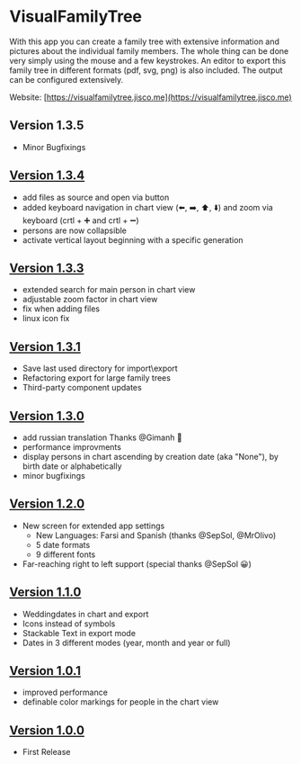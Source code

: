 # VisualFamilyTree

With this app you can create a family tree with extensive information and pictures about the individual family members. The whole thing can be done very simply using the mouse and a few keystrokes. An editor to export this family tree in different formats (pdf, svg, png) is also included. The output can be configured extensively.

Website: [https://visualfamilytree.jisco.me](https://visualfamilytree.jisco.me)

## Version 1.3.5
* Minor Bugfixings

## <a href="https://github.com/Jisco/VisualFamilyTree/blob/master/v1.3.4.md">Version 1.3.4</a>
* add files as source and open via button
* added keyboard navigation in chart view (⬅️, ➡️, ⬆️, ⬇️) and zoom via keyboard (crtl + ➕ and crtl + ➖)
* persons are now collapsible 
* activate vertical layout beginning with a specific generation

## <a href="https://github.com/Jisco/VisualFamilyTree/blob/master/v1.3.3.md">Version 1.3.3</a>
* extended search for main person in chart view
* adjustable zoom factor in chart view
* fix when adding files
* linux icon fix 

## <a href="https://github.com/Jisco/VisualFamilyTree/blob/master/v1.3.1.md">Version 1.3.1</a>
* Save last used directory for import\export
* Refactoring export for large family trees
* Third-party component updates

## <a href="https://github.com/Jisco/VisualFamilyTree/blob/master/v1.3.0.md">Version 1.3.0</a>
* add russian translation
Thanks @Gimanh 🚀
* performance improvments
* display persons in chart ascending by creation date (aka "None"), by birth date or alphabetically
* minor bugfixings

## <a href="https://github.com/Jisco/VisualFamilyTree/blob/master/v1.2.0.md">Version 1.2.0</a>
* New screen for extended app settings
  * New Languages: Farsi and Spanish (thanks @SepSol, @MrOlivo)
  * 5 date formats
  * 9 different fonts
* Far-reaching right to left support (special thanks @SepSol 😀)

## <a href="https://github.com/Jisco/VisualFamilyTree/blob/master/v1.1.0.md">Version 1.1.0</a>
* Weddingdates in chart and export
* Icons instead of symbols
* Stackable Text in export mode
* Dates in 3 different modes (year, month and year or full)

## <a href="https://github.com/Jisco/VisualFamilyTree/blob/master/v1.0.1.md">Version 1.0.1</a>
* improved performance
* definable color markings for people in the chart view

## <a href="https://github.com/Jisco/VisualFamilyTree/blob/master/v1.0.0.md">Version 1.0.0</a>
* First Release
